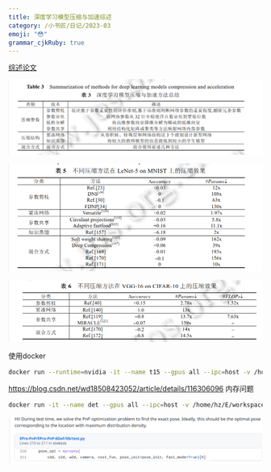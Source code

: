 ```yaml
---
title: 深度学习模型压缩与加速综述
category: /小书匠/日记/2023-03
emoji: "😳"
grammar_cjkRuby: true
---
```



[综述论文](file:///home/hz/Downloads/%E6%B7%B1%E5%BA%A6%E5%AD%A6%E4%B9%A0%E6%A8%A1%E5%9E%8B%E5%8E%8B%E7%BC%A9%E4%B8%8E%E5%8A%A0%E9%80%9F%E7%BB%BC%E8%BF%B0.pdf)

![enter description here](./images/1678775953579.png)

![白日依山尽，黄河入海流，欲穷千里母，更上一层楼](./images/1678781813249.png)

![enter description here](./images/1678781873673.png)

使用docker

``` bash
docker run --runtime=nvidia -it --name t15 --gpus all --ipc=host -v /home/hz/E/workspace/torch1.5:/data pytorch/pytorch
```

https://blog.csdn.net/wd18508423052/article/details/116306096
内存问题


``` bash
docker run -it --name det --gpus all --ipc=host -v /home/hz/E/workspace/torch1.5:/data pinto0309/epropnpdet
```



![enter description here](./images/1679315418761.png)
